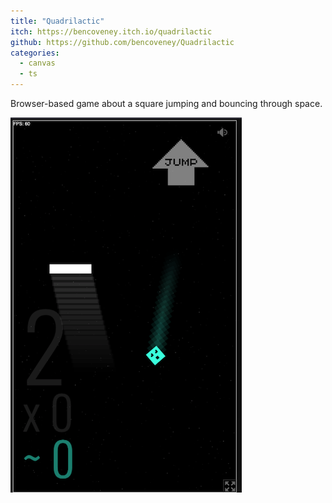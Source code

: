 ```yaml
---
title: "Quadrilactic"
itch: https://bencoveney.itch.io/quadrilactic
github: https://github.com/bencoveney/Quadrilactic
categories:
  - canvas
  - ts
---
```


Browser-based game about a square jumping and bouncing through space.

![Quadrilactic](./quadrilactic.png "Quadrilactic")
